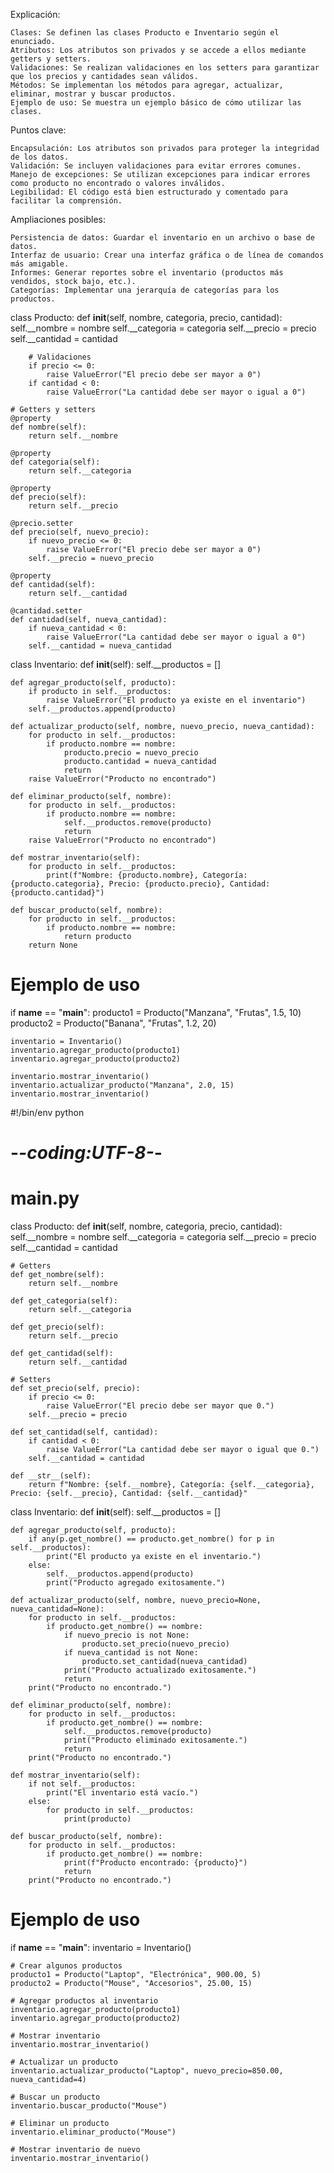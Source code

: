 Explicación:

    Clases: Se definen las clases Producto e Inventario según el enunciado.
    Atributos: Los atributos son privados y se accede a ellos mediante getters y setters.
    Validaciones: Se realizan validaciones en los setters para garantizar que los precios y cantidades sean válidos.
    Métodos: Se implementan los métodos para agregar, actualizar, eliminar, mostrar y buscar productos.
    Ejemplo de uso: Se muestra un ejemplo básico de cómo utilizar las clases.

Puntos clave:

    Encapsulación: Los atributos son privados para proteger la integridad de los datos.
    Validación: Se incluyen validaciones para evitar errores comunes.
    Manejo de excepciones: Se utilizan excepciones para indicar errores como producto no encontrado o valores inválidos.
    Legibilidad: El código está bien estructurado y comentado para facilitar la comprensión.

Ampliaciones posibles:

    Persistencia de datos: Guardar el inventario en un archivo o base de datos.
    Interfaz de usuario: Crear una interfaz gráfica o de línea de comandos más amigable.
    Informes: Generar reportes sobre el inventario (productos más vendidos, stock bajo, etc.).
    Categorías: Implementar una jerarquía de categorías para los productos.

<!-- Main V1 -->

class Producto:
    def __init__(self, nombre, categoria, precio, cantidad):
        self.__nombre = nombre
        self.__categoria = categoria
        self.__precio = precio
        self.__cantidad = cantidad

        # Validaciones
        if precio <= 0:
            raise ValueError("El precio debe ser mayor a 0")
        if cantidad < 0:
            raise ValueError("La cantidad debe ser mayor o igual a 0")

    # Getters y setters
    @property
    def nombre(self):
        return self.__nombre

    @property
    def categoria(self):
        return self.__categoria

    @property
    def precio(self):
        return self.__precio

    @precio.setter
    def precio(self, nuevo_precio):
        if nuevo_precio <= 0:
            raise ValueError("El precio debe ser mayor a 0")
        self.__precio = nuevo_precio

    @property
    def cantidad(self):
        return self.__cantidad

    @cantidad.setter
    def cantidad(self, nueva_cantidad):
        if nueva_cantidad < 0:
            raise ValueError("La cantidad debe ser mayor o igual a 0")
        self.__cantidad = nueva_cantidad

class Inventario:
    def __init__(self):
        self.__productos = []

    def agregar_producto(self, producto):
        if producto in self.__productos:
            raise ValueError("El producto ya existe en el inventario")
        self.__productos.append(producto)

    def actualizar_producto(self, nombre, nuevo_precio, nueva_cantidad):
        for producto in self.__productos:
            if producto.nombre == nombre:
                producto.precio = nuevo_precio
                producto.cantidad = nueva_cantidad
                return
        raise ValueError("Producto no encontrado")

    def eliminar_producto(self, nombre):
        for producto in self.__productos:
            if producto.nombre == nombre:
                self.__productos.remove(producto)
                return
        raise ValueError("Producto no encontrado")

    def mostrar_inventario(self):
        for producto in self.__productos:
            print(f"Nombre: {producto.nombre}, Categoría: {producto.categoria}, Precio: {producto.precio}, Cantidad: {producto.cantidad}")

    def buscar_producto(self, nombre):
        for producto in self.__productos:
            if producto.nombre == nombre:
                return producto
        return None

# Ejemplo de uso
if __name__ == "__main__":
    producto1 = Producto("Manzana", "Frutas", 1.5, 10)
    producto2 = Producto("Banana", "Frutas", 1.2, 20)

    inventario = Inventario()
    inventario.agregar_producto(producto1)
    inventario.agregar_producto(producto2)

    inventario.mostrar_inventario()
    inventario.actualizar_producto("Manzana", 2.0, 15)
    inventario.mostrar_inventario()


<!-- Main V2 -->

#!/bin/env python
# -*-coding:UTF-8-*-
# main.py

class Producto:
    def __init__(self, nombre, categoria, precio, cantidad):
        self.__nombre = nombre
        self.__categoria = categoria
        self.__precio = precio
        self.__cantidad = cantidad
    
    # Getters
    def get_nombre(self):
        return self.__nombre
    
    def get_categoria(self):
        return self.__categoria
    
    def get_precio(self):
        return self.__precio
    
    def get_cantidad(self):
        return self.__cantidad
    
    # Setters
    def set_precio(self, precio):
        if precio <= 0:
            raise ValueError("El precio debe ser mayor que 0.")
        self.__precio = precio
    
    def set_cantidad(self, cantidad):
        if cantidad < 0:
            raise ValueError("La cantidad debe ser mayor o igual que 0.")
        self.__cantidad = cantidad

    def __str__(self):
        return f"Nombre: {self.__nombre}, Categoría: {self.__categoria}, Precio: {self.__precio}, Cantidad: {self.__cantidad}"


class Inventario:
    def __init__(self):
        self.__productos = []
    
    def agregar_producto(self, producto):
        if any(p.get_nombre() == producto.get_nombre() for p in self.__productos):
            print("El producto ya existe en el inventario.")
        else:
            self.__productos.append(producto)
            print("Producto agregado exitosamente.")
    
    def actualizar_producto(self, nombre, nuevo_precio=None, nueva_cantidad=None):
        for producto in self.__productos:
            if producto.get_nombre() == nombre:
                if nuevo_precio is not None:
                    producto.set_precio(nuevo_precio)
                if nueva_cantidad is not None:
                    producto.set_cantidad(nueva_cantidad)
                print("Producto actualizado exitosamente.")
                return
        print("Producto no encontrado.")
    
    def eliminar_producto(self, nombre):
        for producto in self.__productos:
            if producto.get_nombre() == nombre:
                self.__productos.remove(producto)
                print("Producto eliminado exitosamente.")
                return
        print("Producto no encontrado.")
    
    def mostrar_inventario(self):
        if not self.__productos:
            print("El inventario está vacío.")
        else:
            for producto in self.__productos:
                print(producto)
    
    def buscar_producto(self, nombre):
        for producto in self.__productos:
            if producto.get_nombre() == nombre:
                print(f"Producto encontrado: {producto}")
                return
        print("Producto no encontrado.")


# Ejemplo de uso
if __name__ == "__main__":
    inventario = Inventario()

    # Crear algunos productos
    producto1 = Producto("Laptop", "Electrónica", 900.00, 5)
    producto2 = Producto("Mouse", "Accesorios", 25.00, 15)

    # Agregar productos al inventario
    inventario.agregar_producto(producto1)
    inventario.agregar_producto(producto2)

    # Mostrar inventario
    inventario.mostrar_inventario()

    # Actualizar un producto
    inventario.actualizar_producto("Laptop", nuevo_precio=850.00, nueva_cantidad=4)

    # Buscar un producto
    inventario.buscar_producto("Mouse")

    # Eliminar un producto
    inventario.eliminar_producto("Mouse")

    # Mostrar inventario de nuevo
    inventario.mostrar_inventario()
